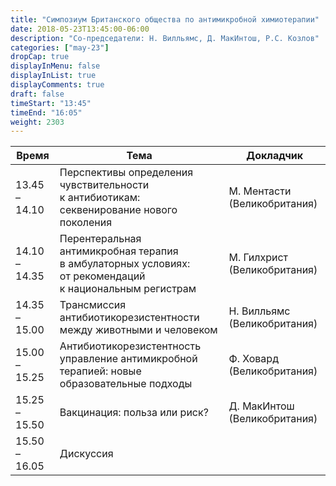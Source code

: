 ```yaml
---
title: "Симпозиум Британского общества по антимикробной химиотерапии"
date: 2018-05-23T13:45:00-06:00
description: "Со-председатели: Н. Вилльямс, Д. МакИнтош, Р.С. Козлов"
categories: ["may-23"]
dropCap: true
displayInMenu: false
displayInList: true
displayComments: true
draft: false
timeStart: "13:45"
timeEnd: "16:05"
weight: 2303
---
```


| Время            | Тема           | Докладчик  |
| ------------- | ------------- | ----- |
| 13.45 – 14.10 | Перспективы определения чувствительности к антибиотикам: секвенирование нового поколения               | M.&nbsp;Ментасти (Великобритания) | 
| 14.10 – 14.35 | Перентеральная антимикробная терапия в амбулаторных условиях: от рекомендаций к национальным регистрам | М.&nbsp;Гилхрист (Великобритания) | 
| 14.35 – 15.00 | Трансмиссия антибиотикорезистентности между животными и человеком                                      | Н.&nbsp;Вилльямс (Великобритания) | 
| 15.00 – 15.25 | Антибиотикорезистентность управление антимикробной терапией: новые образовательные подходы             | Ф.&nbsp;Ховард (Великобритания)   | 
| 15.25 – 15.50 | Вакцинация: польза или риск?                                                                           | Д.&nbsp;МакИнтош (Великобритания) | 
| 15.50 – 16.05 | Дискуссия                                                                                              |                              | 
